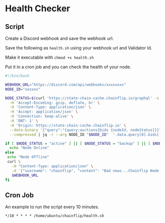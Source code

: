 # Health Checker

## Script

Create a Discord webhook and save the webhook url.

Save the following as `health.sh` using your webhook url and Validator Id.

Make it executable with `chmod +x health.sh`

Put it in a cron job and you can check the health of your node.

```bash
#!/bin/bash

WEBHOOK_URL="https://discord.com/api/webhooks/xxxxxxxx"
NODE_ID="xxxxxx"

NODE_STATUS=$(curl 'https://state-chain-cache.chainflip.io/graphql' -s \
  -H 'Accept-Encoding: gzip, deflate, br' \
  -H 'Content-Type: application/json' \
  -H 'Accept: application/json' \
  -H 'Connection: keep-alive' \
  -H 'DNT: 1' \
  -H 'Origin: https://state-chain-cache.chainflip.io' \
  --data-binary '{"query":"{query:auctions{bids {nodeId, nodeStatus}}}"}' \
  --compressed | jq -r --arg NODE_ID "$NODE_ID"  '.data.query[0].bids[] | select(.nodeId==$NODE_ID) | .nodeStatus')

if [ $NODE_STATUS = "active" ] || [ $NODE_STATUS = "backup" ] || [ $NODE_STATUS = "online" ]; then
  echo "Node Online"
else
 echo "Node Offline"
 curl \
   -H "Content-Type: application/json" \
   -d '{"username": "chainflip", "content": "Bad news...Chainflip Node '"$NODE_ID"' is offline!"}' \
   $WEBHOOK_URL
fi
```

## Cron Job

An example to run the script every 10 minutes.

```
*/10 * * * * /home/ubuntu/chainflip/health.sh
```
